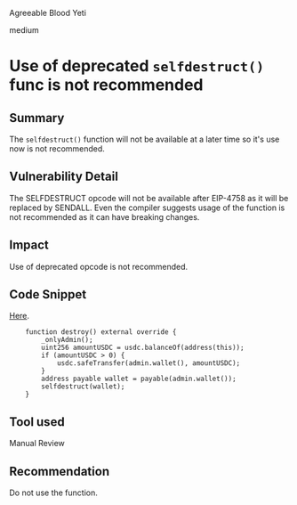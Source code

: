 Agreeable Blood Yeti

medium

# Use of deprecated `selfdestruct()` func is not recommended

## Summary
The `selfdestruct()` function will not be available at a later time so it's use now is not recommended.
## Vulnerability Detail
The SELFDESTRUCT opcode will not be available after EIP-4758 as it will be replaced by SENDALL. Even the compiler suggests usage of the function is not recommended as it can have breaking changes. 
## Impact
Use of deprecated opcode is not recommended.
## Code Snippet
[Here](https://github.com/sherlock-audit/2024-03-zap-protocol/blob/c2ad35aa844899fa24f6ed0cbfcf6c7e611b061a/zap-contracts-labs/contracts/TokenSale.sol#L186-L194).

```solidity
    function destroy() external override {
        _onlyAdmin();
        uint256 amountUSDC = usdc.balanceOf(address(this));
        if (amountUSDC > 0) {
            usdc.safeTransfer(admin.wallet(), amountUSDC);
        }
        address payable wallet = payable(admin.wallet());
        selfdestruct(wallet);
    }
```
## Tool used
Manual Review
## Recommendation
Do not use the function.